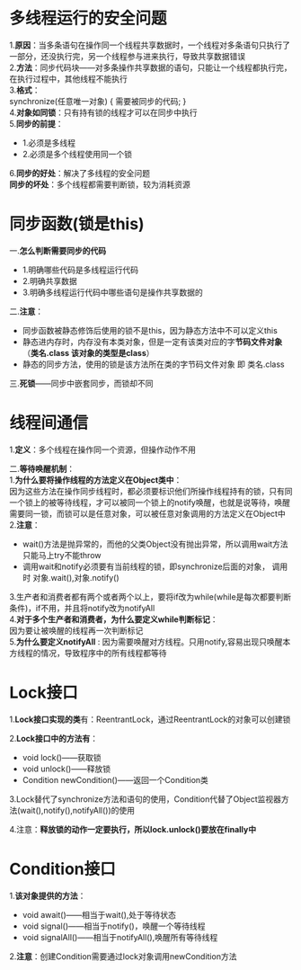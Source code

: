 # 多线程运行的安全问题
1.**原因**：当多条语句在操作同一个线程共享数据时，一个线程对多条语句只执行了一部分，还没执行完，另一个线程参与进来执行，导致共享数据错误  
2.**方法**：同步代码块——对多条操作共享数据的语句，只能让一个线程都执行完，在执行过程中，其他线程不能执行  
3.**格式**：  
synchronize(任意唯一对象)   {
    需要被同步的代码;
}   
4.**对象如同锁**：只有持有锁的线程才可以在同步中执行  
5.**同步的前提**：  
- 1.必须是多线程  
- 2.必须是多个线程使用同一个锁  
 
6.**同步的好处**：解决了多线程的安全问题  
**同步的坏处**：多个线程都需要判断锁，较为消耗资源  
# 同步函数(锁是this)
一.**怎么判断需要同步的代码** 
- 1.明确哪些代码是多线程运行代码  
- 2.明确共享数据  
- 3.明确多线程运行代码中哪些语句是操作共享数据的 
 
二.**注意**： 

- 同步函数被静态修饰后使用的锁不是this，因为静态方法中不可以定义this    
- 静态进内存时，内存没有本类对象，但是一定有该类对应的字**节码文件对象**（**类名.class  该对象的类型是class**）  
- 静态的同步方法，使用的锁是该方法所在类的字节码文件对象 即  类名.class  
 
三.**死锁**——同步中嵌套同步，而锁却不同  
# 线程间通信 
1.**定义**：多个线程在操作同一个资源，但操作动作不用

二.**等待唤醒机制**：   
1.**为什么要将操作线程的方法定义在Object类中**：    
因为这些方法在操作同步线程时，都必须要标识他们所操作线程持有的锁，只有同一个锁上的被等待线程，才可以被同一个锁上的notify唤醒，也就是说等待，唤醒需要同一锁，而锁可以是任意对象，可以被任意对象调用的方法定义在Object中     
2.**注意**：  
- wait()方法是抛异常的，而他的父类Object没有抛出异常，所以调用wait方法只能马上try不能throw  
- 调用wait和notify必须要有当前线程的锁，即synchronize后面的对象， 调用时 对象.wait(),对象.notify()  
 
3.生产者和消费者都有两个或者两个以上，要将if改为while(while是每次都要判断条件)，if不用，并且将notify改为notifyAll  
4.**对于多个生产者和消费者，为什么要定义while判断标记**：   
因为要让被唤醒的线程再一次判断标记  
5.**为什么要定义notifyAll** :
因为需要唤醒对方线程。只用notify,容易出现只唤醒本方线程的情况，导致程序中的所有线程都等待  
# Lock接口
1.**Lock接口实现的类**有：ReentrantLock，通过ReentrantLock的对象可以创建锁 

2.**Lock接口中的方法有**：  
- void lock()——获取锁  
- void unlock()——释放锁  
- Condition newCondition()——返回一个Condition类 
 
3.Lock替代了synchronize方法和语句的使用，Condition代替了Object监视器方法(wait(),notify(),notifyAll())的使用

4.注意：**释放锁的动作一定要执行，所以lock.unlock()要放在finally中**

# Condition接口  
1.**该对象提供的方法**：  
- void await()——相当于wait(),处于等待状态  
- void signal()——相当于notify()，唤醒一个等待线程  
- void signalAll()——相当于notifyAll(),唤醒所有等待线程  
 
2.**注意**：创建Condition需要通过lock对象调用newCondition方法

